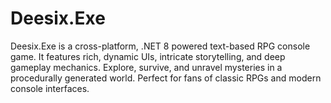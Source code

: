 # Deesix.Exe

Deesix.Exe is a cross-platform, .NET 8 powered text-based RPG console game. It features rich, dynamic UIs, intricate storytelling, and deep gameplay mechanics. Explore, survive, and unravel mysteries in a procedurally generated world. Perfect for fans of classic RPGs and modern console interfaces.
